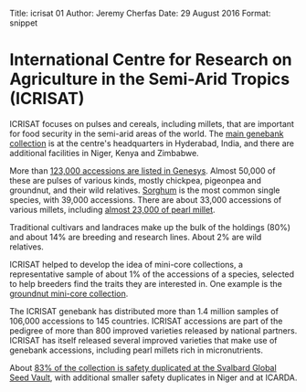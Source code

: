 Title: icrisat 01 Author: Jeremy Cherfas Date: 29 August 2016 Format: snippet

# International Centre for Research on Agriculture in the Semi-Arid Tropics (ICRISAT)

ICRISAT focuses on pulses and cereals, including millets, that are important for food security in the semi-arid areas of the world. The [main genebank collection][icrisat] is at the centre's headquarters in Hyderabad, India, and there are additional facilities in Niger, Kenya and Zimbabwe.

More than [123,000 accessions are listed in Genesys][ind002]. Almost 50,000 of these are pulses of various kinds, mostly chickpea, pigeonpea and groundnut, and their wild relatives. [Sorghum][ind002-sorghum] is the most common single species, with 39,000 accessions. There are about 33,000 accessions of various millets, including [almost 23,000 of pearl millet][ind002-pearlmillet].

Traditional cultivars and landraces make up the bulk of the holdings (80%) and about 14% are breeding and research lines. About 2% are wild relatives.

ICRISAT helped to develop the idea of mini-core collections, a representative sample of about 1% of the accessions of a species, selected to help breeders find the traits they are interested in. One example is the [groundnut mini-core collection][ind002-gnut-mini].

The ICRISAT genebank has distributed more than 1.4 million samples of 106,000 accessions to 145 countries. ICRISAT accessions are part of the pedigree of more than 800 improved varieties released by national partners. ICRISAT has itself released several improved varieties that make use of genebank accessions, including pearl millets rich in micronutrients.

About [83% of the collection is safety duplicated at the Svalbard Global Seed Vault][ind002-sgsv], with additional smaller safety duplicates in Niger and at ICARDA.

[icrisat]: http://www.icrisat.org/gene-bank/
[ind002]: https://www.genesys-pgr.org/wiews/IND002/data
[ind002-gnut-mini]: https://goo.gl/lmk4iU
[ind002-pearlmillet]: https://goo.gl/jmNieY
[ind002-sgsv]: https://goo.gl/XVto0I
[ind002-sorghum]: https://goo.gl/ygjnP5
